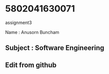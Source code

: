 # 5802041630071
assignment3

Name : Anusorn Buncham

## Subject : Software Engineering

## Edit from github
